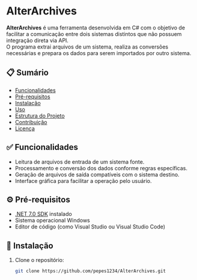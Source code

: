 # AlterArchives

**AlterArchives** é uma ferramenta desenvolvida em C# com o objetivo de facilitar a comunicação entre dois sistemas distintos que não possuem integração direta via API.  
O programa extrai arquivos de um sistema, realiza as conversões necessárias e prepara os dados para serem importados por outro sistema.

## 📋 Sumário

- [Funcionalidades](#funcionalidades)
- [Pré-requisitos](#pré-requisitos)
- [Instalação](#instalação)
- [Uso](#uso)
- [Estrutura do Projeto](#estrutura-do-projeto)
- [Contribuição](#contribuição)
- [Licença](#licença)

## ✅ Funcionalidades

- Leitura de arquivos de entrada de um sistema fonte.
- Processamento e conversão dos dados conforme regras específicas.
- Geração de arquivos de saída compatíveis com o sistema destino.
- Interface gráfica para facilitar a operação pelo usuário.

## ⚙️ Pré-requisitos

- [.NET 7.0 SDK](https://dotnet.microsoft.com/en-us/download/dotnet/7.0) instalado
- Sistema operacional Windows
- Editor de código (como Visual Studio ou Visual Studio Code)

## 🚀 Instalação

1. Clone o repositório:

   ```bash
   git clone https://github.com/pepes1234/AlterArchives.git
